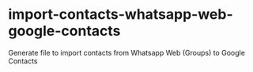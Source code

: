 # import-contacts-whatsapp-web-google-contacts
Generate file to import contacts from Whatsapp Web (Groups) to Google Contacts
